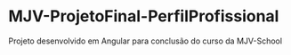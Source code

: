 # MJV-ProjetoFinal-PerfilProfissional
Projeto desenvolvido em Angular para conclusão do curso da MJV-School
